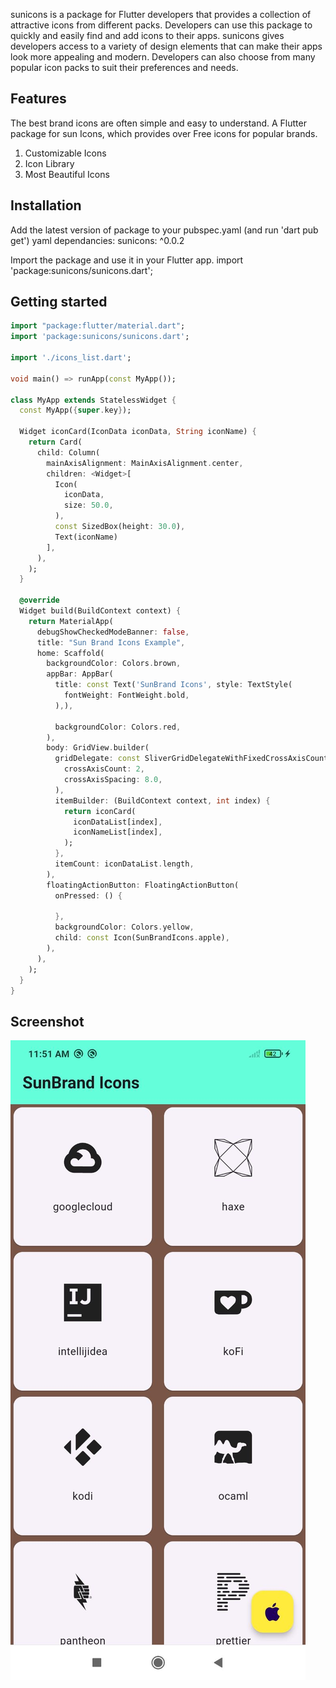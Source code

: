 sunicons is a package for Flutter developers that provides a collection of attractive icons from 
different packs. Developers can use this package to quickly and easily find and add icons to their apps. 
sunicons gives developers access to a variety of design elements that can make their apps look more appealing 
and modern. Developers can also choose from many popular icon packs to suit their preferences and needs.


## Features

The best brand icons are often simple and easy to understand.
A Flutter package for sun Icons, which provides over  Free  icons for popular brands.
1. Customizable Icons
2. Icon Library
3. Most Beautiful Icons


## Installation
Add the latest version of package to your pubspec.yaml (and run 'dart pub get') yaml dependancies: sunicons: ^0.0.2

Import the package and use it in your Flutter app. import 'package:sunicons/sunicons.dart';





## Getting started



```dart
import "package:flutter/material.dart";
import 'package:sunicons/sunicons.dart';

import './icons_list.dart';

void main() => runApp(const MyApp());

class MyApp extends StatelessWidget {
  const MyApp({super.key});

  Widget iconCard(IconData iconData, String iconName) {
    return Card(
      child: Column(
        mainAxisAlignment: MainAxisAlignment.center,
        children: <Widget>[
          Icon(
            iconData,
            size: 50.0,
          ),
          const SizedBox(height: 30.0),
          Text(iconName)
        ],
      ),
    );
  }

  @override
  Widget build(BuildContext context) {
    return MaterialApp(
      debugShowCheckedModeBanner: false,
      title: "Sun Brand Icons Example",
      home: Scaffold(
        backgroundColor: Colors.brown,
        appBar: AppBar(
          title: const Text('SunBrand Icons', style: TextStyle(
            fontWeight: FontWeight.bold,
          ),),

          backgroundColor: Colors.red,
        ),
        body: GridView.builder(
          gridDelegate: const SliverGridDelegateWithFixedCrossAxisCount(
            crossAxisCount: 2,
            crossAxisSpacing: 8.0,
          ),
          itemBuilder: (BuildContext context, int index) {
            return iconCard(
              iconDataList[index],
              iconNameList[index],
            );
          },
          itemCount: iconDataList.length,
        ),
        floatingActionButton: FloatingActionButton(
          onPressed: () {

          },
          backgroundColor: Colors.yellow,
          child: const Icon(SunBrandIcons.apple),
        ),
      ),
    );
  }
}


```


## Screenshot
![](screenshot/sunbrandicons.jpg)

